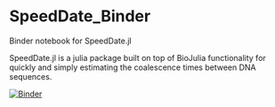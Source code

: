 # SpeedDate_Binder

Binder notebook for SpeedDate.jl

SpeedDate.jl is a julia package built on top of BioJulia functionality for
quickly and simply estimating the coalescence times between DNA sequences.

[![Binder](http://mybinder.org/badge.svg)](http://mybinder.org:/repo/ward9250/speeddate_binder)

